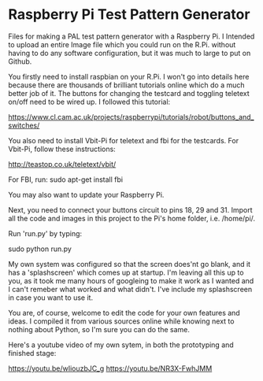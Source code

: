 # Raspberry Pi Test Pattern Generator
Files for making a PAL test pattern generator with a Raspberry Pi.
I Intended to upload an entire Image file which you could run on the R.Pi. without having to do any software configuration, but it was much to large to put on Github.

You firstly need to install raspbian on your R.Pi. I won't go into details here because there are thousands of brilliant tutorials online which do a much better job of it. 
The buttons for changing the testcard and toggling teletext on/off need to be wired up. I followed this tutorial:

https://www.cl.cam.ac.uk/projects/raspberrypi/tutorials/robot/buttons_and_switches/

You also need to install Vbit-Pi for teletext and fbi for the testcards.
For Vbit-Pi, follow these instructions:

http://teastop.co.uk/teletext/vbit/

For FBI, run:
sudo apt-get install fbi

You may also want to update your Raspberry Pi.

Next, you need to connect your buttons circuit to pins 18, 29 and 31.
Import all the code and images in this project to the Pi's home folder, i.e. /home/pi/.

Run 'run.py' by typing:

sudo python run.py

My own system was configured so that the screen does'nt go blank, and it has a 'splashscreen' which comes up at startup. I'm leaving all this up to you, as it took me many hours of googleing to make it work as I wanted and I can't remeber what worked and what didn't. I've include my splashscreen in case you want to use it.

You are, of course, welcome to edit the code for your own features and ideas. I compiled it from various sources online while knowing next to nothing about Python, so I'm sure you can do the same.

Here's a youtube video of my own sytem, in both the prototyping and finished stage:

https://youtu.be/wIiouzbJC_g
https://youtu.be/NR3X-FwhJMM

